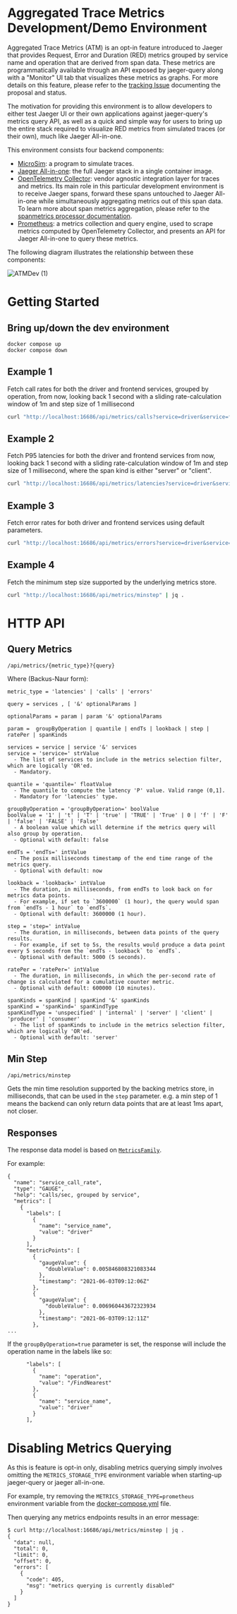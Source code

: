 # Aggregated Trace Metrics Development/Demo Environment

Aggregated Trace Metrics (ATM) is an opt-in feature introduced to Jaeger that provides Request, Error and Duration (RED) metrics grouped by service name and operation that are derived from span data. These metrics are programmatically available through an API exposed by jaeger-query along with a "Monitor" UI tab that visualizes these metrics as graphs. For more details on this feature, please refer to the [tracking Issue](https://github.com/jaegertracing/jaeger/issues/2954) documenting the proposal and status.

The motivation for providing this environment is to allow developers to either test Jaeger UI or their own applications against jaeger-query's metrics query API, as well as a quick and simple way for users to bring up the entire stack required to visualize RED metrics from simulated traces (or their own), much like Jaeger All-in-one.

This environment consists four backend components:

- [MicroSim](https://github.com/yurishkuro/microsim): a program to simulate traces.
- [Jaeger All-in-one](https://www.jaegertracing.io/docs/1.24/getting-started/#all-in-one): the full Jaeger stack in a single container image.
- [OpenTelemetry Collector](https://opentelemetry.io/docs/collector/): vendor agnostic integration layer for traces and metrics. Its main role in this particular development environment is to receive Jaeger spans, forward these spans untouched to Jaeger All-in-one while simultaneously aggregating metrics out of this span data. To learn more about span metrics aggregation, please refer to the [spanmetrics processor documentation](https://github.com/open-telemetry/opentelemetry-collector-contrib/tree/main/processor/spanmetricsprocessor).
- [Prometheus](https://prometheus.io/): a metrics collection and query engine, used to scrape metrics computed by OpenTelemetry Collector, and presents an API for Jaeger All-in-one to query these metrics.

The following diagram illustrates the relationship between these components:

![ATMDev (1)](https://user-images.githubusercontent.com/26584478/127763924-4ae2ce88-8fc2-4def-90c2-55358a433905.png)

# Getting Started

## Bring up/down the dev environment
```
docker compose up
docker compose down
```

## Example 1
Fetch call rates for both the driver and frontend services, grouped by operation, from now,
looking back 1 second with a sliding rate-calculation window of 1m and step size of 1 millisecond

```bash
curl "http://localhost:16686/api/metrics/calls?service=driver&service=frontend&groupByOperation=true&endTs=$(date +%s)000&lookback=1000&step=100&ratePer=60000" | jq .
```


## Example 2
Fetch P95 latencies for both the driver and frontend services from now,
looking back 1 second with a sliding rate-calculation window of 1m and step size of 1 millisecond, where the span kind is either "server" or "client".

```bash
curl "http://localhost:16686/api/metrics/latencies?service=driver&service=frontend&quantile=0.95&endTs=$(date +%s)000&lookback=1000&step=100&ratePer=60000&spanKind=server&spanKind=client" | jq .
```

## Example 3
Fetch error rates for both driver and frontend services using default parameters.
```bash
curl "http://localhost:16686/api/metrics/errors?service=driver&service=frontend" | jq .
```

## Example 4
Fetch the minimum step size supported by the underlying metrics store.
```bash
curl "http://localhost:16686/api/metrics/minstep" | jq .
```

# HTTP API

## Query Metrics

`/api/metrics/{metric_type}?{query}`

Where (Backus-Naur form):
```
metric_type = 'latencies' | 'calls' | 'errors'

query = services , [ '&' optionalParams ]

optionalParams = param | param '&' optionalParams

param =  groupByOperation | quantile | endTs | lookback | step | ratePer | spanKinds

services = service | service '&' services
service = 'service=' strValue
  - The list of services to include in the metrics selection filter, which are logically 'OR'ed.
  - Mandatory.

quantile = 'quantile=' floatValue
  - The quantile to compute the latency 'P' value. Valid range (0,1].
  - Mandatory for 'latencies' type.

groupByOperation = 'groupByOperation=' boolValue 
boolValue = '1' | 't' | 'T' | 'true' | 'TRUE' | 'True' | 0 | 'f' | 'F' | 'false' | 'FALSE' | 'False'
  - A boolean value which will determine if the metrics query will also group by operation.
  - Optional with default: false

endTs = 'endTs=' intValue
  - The posix milliseconds timestamp of the end time range of the metrics query.
  - Optional with default: now

lookback = 'lookback=' intValue
  - The duration, in milliseconds, from endTs to look back on for metrics data points.
  - For example, if set to `3600000` (1 hour), the query would span from `endTs - 1 hour` to `endTs`.
  - Optional with default: 3600000 (1 hour).

step = 'step=' intValue
  - The duration, in milliseconds, between data points of the query results.
  - For example, if set to 5s, the results would produce a data point every 5 seconds from the `endTs - lookback` to `endTs`.
  - Optional with default: 5000 (5 seconds).

ratePer = 'ratePer=' intValue
  - The duration, in milliseconds, in which the per-second rate of change is calculated for a cumulative counter metric.
  - Optional with default: 600000 (10 minutes).

spanKinds = spanKind | spanKind '&' spanKinds
spanKind = 'spanKind=' spanKindType
spanKindType = 'unspecified' | 'internal' | 'server' | 'client' | 'producer' | 'consumer'
  - The list of spanKinds to include in the metrics selection filter, which are logically 'OR'ed.
  - Optional with default: 'server'
```


## Min Step

`/api/metrics/minstep`

Gets the min time resolution supported by the backing metrics store, in milliseconds, that can be used in the `step` parameter.
e.g. a min step of 1 means the backend can only return data points that are at least 1ms apart, not closer.

## Responses

The response data model is based on [`MetricsFamily`](https://github.com/jaegertracing/jaeger/blob/master/model/proto/metrics/openmetrics.proto#L53).

For example:
```
{
  "name": "service_call_rate",
  "type": "GAUGE",
  "help": "calls/sec, grouped by service",
  "metrics": [
    {
      "labels": [
        {
          "name": "service_name",
          "value": "driver"
        }
      ],
      "metricPoints": [
        {
          "gaugeValue": {
            "doubleValue": 0.005846808321083344
          },
          "timestamp": "2021-06-03T09:12:06Z"
        },
        {
          "gaugeValue": {
            "doubleValue": 0.006960443672323934
          },
          "timestamp": "2021-06-03T09:12:11Z"
        },
...
  ```

If the `groupByOperation=true` parameter is set, the response will include the operation name in the labels like so:
```
      "labels": [
        {
          "name": "operation",
          "value": "/FindNearest"
        },
        {
          "name": "service_name",
          "value": "driver"
        }
      ],
```

# Disabling Metrics Querying

As this is feature is opt-in only, disabling metrics querying simply involves omitting the `METRICS_STORAGE_TYPE` environment variable when starting-up jaeger-query or jaeger all-in-one.

For example, try removing the `METRICS_STORAGE_TYPE=prometheus` environment variable from the [docker-compose.yml](./docker-compose.yml) file.

Then querying any metrics endpoints results in an error message:
```
$ curl http://localhost:16686/api/metrics/minstep | jq .
{
  "data": null,
  "total": 0,
  "limit": 0,
  "offset": 0,
  "errors": [
    {
      "code": 405,
      "msg": "metrics querying is currently disabled"
    }
  ]
}
```
